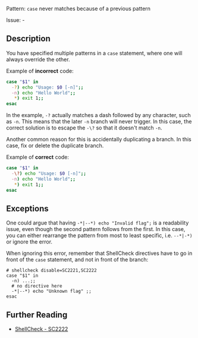 Pattern: `case` never matches because of a previous pattern

Issue: -

## Description

You have specified multiple patterns in a `case` statement, where one will always override the other.

Example of **incorrect** code:

```sh
case "$1" in
  -?) echo "Usage: $0 [-n]";;
  -n) echo "Hello World";;
   *) exit 1;;
esac
```

In the example, `-?` actually matches a dash followed by any character, such as `-n`. This means that the later `-n` branch will never trigger. In this case, the correct solution is to escape the `-\?` so that it doesn't match `-n`. 

Another common reason for this is accidentally duplicating a branch. In this case, fix or delete the duplicate branch.

Example of **correct** code:

```sh
case "$1" in
  -\?) echo "Usage: $0 [-n]";;
  -n) echo "Hello World";;
   *) exit 1;;
esac
```
## Exceptions

One could argue that having `-*|--*) echo "Invalid flag";` is a readability issue, even though the second pattern follows from the first. In this case, you can either rearrange the pattern from most to least specific, i.e. `--*|-*)` or ignore the error.

When ignoring this error, remember that ShellCheck directives have to go in front of the `case` statement, and not in front of the branch:

    # shellcheck disable=SC2221,SC2222
    case "$1" in
      -n) ...;;
      # no directive here
      -*|--*) echo "Unknown flag" ;;
    esac

## Further Reading

* [ShellCheck - SC2222](https://github.com/koalaman/shellcheck/wiki/SC2222)
